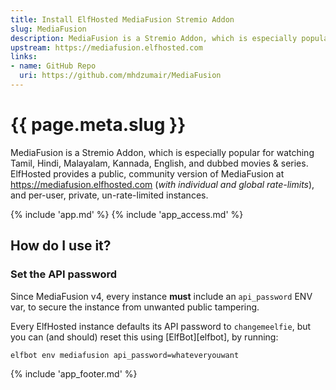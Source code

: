 ```yaml
---
title: Install ElfHosted MediaFusion Stremio Addon
slug: MediaFusion
description: MediaFusion is a Stremio Addon, which is especially popular for watching Tamil, Hindi, Malayalam, Kannada, English, and dubbed movies & series
upstream: https://mediafusion.elfhosted.com
links:
- name: GitHub Repo
  uri: https://github.com/mhdzumair/MediaFusion
---
```


# {{ page.meta.slug }}

MediaFusion is a Stremio Addon, which is especially popular for watching Tamil, Hindi, Malayalam, Kannada, English, and dubbed movies & series. ElfHosted provides a public, community version of MediaFusion at https://mediafusion.elfhosted.com (*with individual and global rate-limits*), and per-user, private, un-rate-limited instances.

{% include 'app.md' %}
{% include 'app_access.md' %}

## How do I use it?

### Set the API password

Since MediaFusion v4, every instance **must** include an `api_password` ENV var, to secure the instance from unwanted public tampering. 

Every ElfHosted instance defaults its API password to `changemeelfie`, but you can (and should) reset this using [ElfBot][elfbot], by running:

```
elfbot env mediafusion api_password=whateveryouwant
```

{% include 'app_footer.md' %}